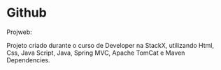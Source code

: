 # Github

Projweb:

Projeto criado durante o curso de Developer na StackX, 
utilizando Html, Css, Java Script, Java, Spring MVC,
Apache TomCat e Maven Dependencies.
